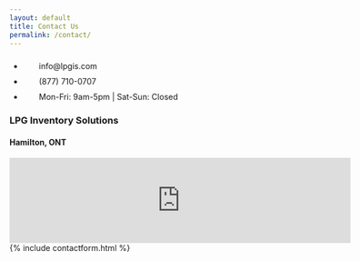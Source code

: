 ```yaml
---
layout: default
title: Contact Us
permalink: /contact/
---
```


<div class="row mb-4 pb-4">
    <ul class="nav col-md-12 justify-content-center list-unstyled d-flex ">
        <li class="ms-5"><a class="text-body" href="mailto:info@lpgis.com"><svg class="bi" width="24" height="24"><use xlink:href="/assets/icons/bootstrap-icons.svg#envelope"></use></svg></a> info@lpgis.com </li>
        <li class="ms-5"><a class="text-body" href="#"><svg class="bi" width="24" height="24"><use xlink:href="/assets/icons/bootstrap-icons.svg#telephone"></use></svg></a> (877) 710-0707 </li>
        <li class="ms-5"><a class="text-body" href="#"><svg class="bi" width="24" height="24"><use xlink:href="/assets/icons/bootstrap-icons.svg#calendar"></use></svg></a> Mon-Fri: 9am-5pm | Sat-Sun: Closed </li>
    </ul>
</div>
<div class="row">
    <div class="col-md-7">
        <h3>LPG Inventory Solutions</h3><h4>Hamilton, ONT</h4>
        <div class="ratio ratio-16x9">
        <iframe class="embed-responsive-item" src="https://www.google.com/maps/embed?pb=!1m14!1m8!1m3!1d11627.259859784328!2d-79.742829!3d43.234339000000006!3m2!1i1024!2i768!4f13.1!3m3!1m2!1s0x882c98a0336ce80f%3A0xf4c0d3bfda6f5184!2sLPG%20Inventory%20Solutions!5e0!3m2!1sen!2suk!4v1704143153025!5m2!1sen!2suk" width="600" style="border:0;" allowfullscreen="" loading="lazy" referrerpolicy="no-referrer-when-downgrade"></iframe>
        </div>
    </div>
    <div class="col-md-5">
        <div class="col-md-7 float-end">
        {% include contactform.html %}
        </div>
    </div>
</div>

